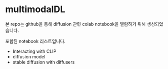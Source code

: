 # multimodalDL

본 repo는 github을 통해 diffusion 관련 colab notebook을 열람하기 위해 생성되었습니다.

포함된 notebook 리스트입니다.
- Interacting with CLIP
- diffusion model
- stable diffusion with diffusers
